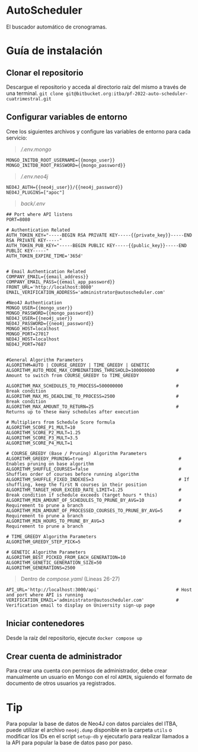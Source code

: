 # AutoScheduler
El buscador automático de cronogramas.

# Guía de instalación
## Clonar el repositorio
Descargue el repositorio y acceda al directorio raíz del mismo a través de una terminal.
`git clone git@bitbucket.org:itba/pf-2022-auto-scheduler-cuatrimestral.git`

## Configurar variables de entorno
Cree los siguientes archivos y configure las variables de entorno para cada servicio:
> */.env.mongo*

    MONGO_INITDB_ROOT_USERNAME={{mongo_user}}
    MONGO_INITDB_ROOT_PASSWORD={{mongo_password}}
> */.env.neo4j*

    NEO4J_AUTH={{neo4j_user}}/{{neo4j_password}}
    NEO4J_PLUGINS=["apoc"]
>  *back/.env*

    ## Port where API listens
    PORT=8080

    # Authentication Related
    AUTH_TOKEN_KEY="-----BEGIN RSA PRIVATE KEY-----{{private_key}}-----END RSA PRIVATE KEY-----"
    AUTH_TOKEN_PUB_KEY="-----BEGIN PUBLIC KEY-----{{public_key}}-----END PUBLIC KEY-----"
    AUTH_TOKEN_EXPIRE_TIME='365d'


    # Email Authentication Related
    COMPANY_EMAIL={{email_address}}
    COMPANY_EMAIL_PASS={{email_app_password}}
    FRONT_URL='http://localhost:8080'
    EMAIL_VERIFICATION_ADDRESS='administrator@autoscheduler.com'

    #Neo4J Authentication
    MONGO_USER={{mongo_user}}
    MONGO_PASSWORD={{mongo_password}}
    NEO4J_USER={{neo4j_user}}
    NEO4J_PASSWORD={{neo4j_password}}
    MONGO_HOST=localhost
    MONGO_PORT=27017
    NEO4J_HOST=localhost
    NEO4J_PORT=7687


    #General Algorithm Parameters
    ALGORITHM=AUTO | COURSE_GREEDY | TIME_GREEDY | GENETIC
    ALGORITHM_AUTO_MODE_MAX_COMBINATIONS_THRESHOLD=100000000        # Amount to switch from COURSE_GREEDY to TIME_GREEDY

    ALGORITHM_MAX_SCHEDULES_TO_PROCESS=500000000                    # Break condition
    ALGORITHM_MAX_MS_DEADLINE_TO_PROCESS=2500                       # Break condition
    ALGORITHM_MAX_AMOUNT_TO_RETURN=25                               # Returns up to these many schedules after execution

    # Multipliers from Schedule Score formula
    ALGORITHM_SCORE_P1_MULT=10
    ALGORITHM_SCORE_P2_MULT=1.25
    ALGORITHM_SCORE_P3_MULT=3.5
    ALGORITHM_SCORE_P4_MULT=1

    # COURSE_GREEDY (Base / Pruning) Algorithm Parameters
    ALGORITHM_GREEDY_PRUNING=true                                    # Enables pruning on base algorithm
    ALGORITHM_SHUFFLE_COURSES=false                                  # Shuffles order of courses before running algorithm
    ALGORITHM_SHUFFLE_FIXED_INDEXES=3                                # If shuffling, keep the first N courses in their position
    ALGORITHM_TARGET_HOUR_EXCEED_RATE_LIMIT=1.25                     # Break condition if schedule exceeds (target hours * this)
    ALGORITHM_MIN_AMOUNT_OF_SCHEDULES_TO_PRUNE_BY_AVG=10             # Requirement to prune a branch
    ALGORITHM_MIN_AMOUNT_OF_PROCESSED_COURSES_TO_PRUNE_BY_AVG=5      # Requirement to prune a branch
    ALGORITHM_MIN_HOURS_TO_PRUNE_BY_AVG=3                            # Requirement to prune a branch

    # TIME_GREEDY Algorithm Parameters
    ALGORITHM_GREEDY_STEP_PICK=5

    # GENETIC Algorithm Parameters
    ALGORITHM_BEST_PICKED_FROM_EACH_GENERATION=10
    ALGORITHM_GENETIC_GENERATION_SIZE=50
    ALGORITHM_GENERATIONS=2500

> Dentro de *compose.yaml* (Lineas 26-27)

    API_URL='http://localhost:3000/api'                             # Host and port where API is running
    VERIFICATION_EMAIL='administrator@autoscheduler.com'            # Verification email to display on University sign-up page

## Iniciar contenedores
Desde la raíz del repositorio, ejecute `docker compose up`

## Crear cuenta de administrador
Para crear una cuenta con permisos de administrador, debe crear manualmente un usuario en Mongo con el rol `ADMIN`, siguiendo el formato de documento de otros usuarios ya registrados.

# Tip
Para popular la base de datos de Neo4J con datos parciales del ITBA, puede utilizar el archivo `neo4j.dump` disponible en la carpeta `utils` o modificar los IDs en el script `setup-db` y ejecutarlo para realizar llamados a la API para popular la base de datos paso por paso.